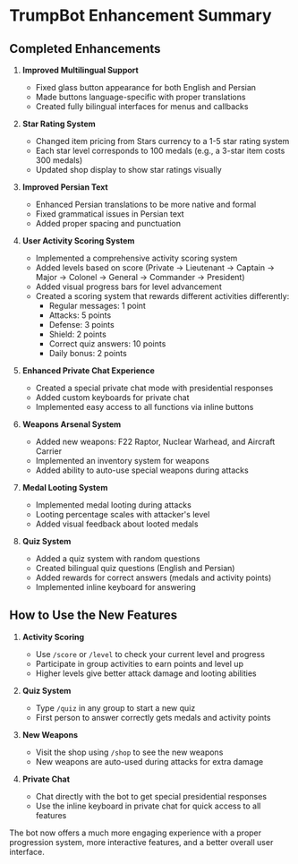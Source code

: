 # TrumpBot Enhancement Summary

## Completed Enhancements

1. **Improved Multilingual Support**
   - Fixed glass button appearance for both English and Persian
   - Made buttons language-specific with proper translations
   - Created fully bilingual interfaces for menus and callbacks

2. **Star Rating System**
   - Changed item pricing from Stars currency to a 1-5 star rating system
   - Each star level corresponds to 100 medals (e.g., a 3-star item costs 300 medals)
   - Updated shop display to show star ratings visually

3. **Improved Persian Text**
   - Enhanced Persian translations to be more native and formal
   - Fixed grammatical issues in Persian text
   - Added proper spacing and punctuation

4. **User Activity Scoring System**
   - Implemented a comprehensive activity scoring system
   - Added levels based on score (Private → Lieutenant → Captain → Major → Colonel → General → Commander → President)
   - Added visual progress bars for level advancement
   - Created a scoring system that rewards different activities differently:
     - Regular messages: 1 point
     - Attacks: 5 points
     - Defense: 3 points
     - Shield: 2 points
     - Correct quiz answers: 10 points
     - Daily bonus: 2 points

5. **Enhanced Private Chat Experience**
   - Created a special private chat mode with presidential responses
   - Added custom keyboards for private chat
   - Implemented easy access to all functions via inline buttons

6. **Weapons Arsenal System**
   - Added new weapons: F22 Raptor, Nuclear Warhead, and Aircraft Carrier
   - Implemented an inventory system for weapons
   - Added ability to auto-use special weapons during attacks

7. **Medal Looting System**
   - Implemented medal looting during attacks
   - Looting percentage scales with attacker's level
   - Added visual feedback about looted medals

8. **Quiz System**
   - Added a quiz system with random questions
   - Created bilingual quiz questions (English and Persian)
   - Added rewards for correct answers (medals and activity points)
   - Implemented inline keyboard for answering

## How to Use the New Features

1. **Activity Scoring**
   - Use `/score` or `/level` to check your current level and progress
   - Participate in group activities to earn points and level up
   - Higher levels give better attack damage and looting abilities

2. **Quiz System**
   - Type `/quiz` in any group to start a new quiz
   - First person to answer correctly gets medals and activity points

3. **New Weapons**
   - Visit the shop using `/shop` to see the new weapons
   - New weapons are auto-used during attacks for extra damage

4. **Private Chat**
   - Chat directly with the bot to get special presidential responses
   - Use the inline keyboard in private chat for quick access to all features

The bot now offers a much more engaging experience with a proper progression system, more interactive features, and a better overall user interface.
